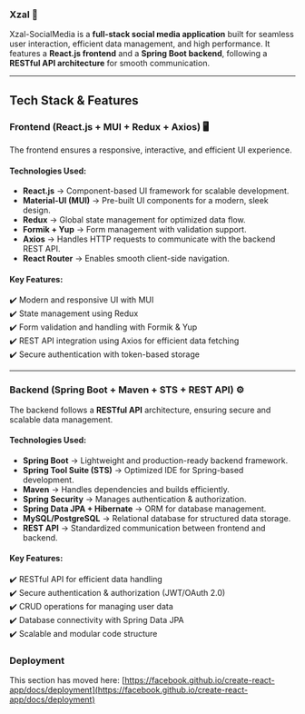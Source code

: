 ### **Xzal** 🚀  

Xzal-SocialMedia is a **full-stack social media application** built for seamless user interaction, efficient data management, and high performance. It features a **React.js frontend** and a **Spring Boot backend**, following a **RESTful API architecture** for smooth communication.  

---

## **Tech Stack & Features**  

### **Frontend (React.js + MUI + Redux + Axios) 🖥️**  
The frontend ensures a responsive, interactive, and efficient UI experience.  
#### **Technologies Used:**  
- **React.js** → Component-based UI framework for scalable development.  
- **Material-UI (MUI)** → Pre-built UI components for a modern, sleek design.  
- **Redux** → Global state management for optimized data flow.  
- **Formik + Yup** → Form management with validation support.  
- **Axios** → Handles HTTP requests to communicate with the backend REST API.  
- **React Router** → Enables smooth client-side navigation.  

#### **Key Features:**  
✔️ Modern and responsive UI with MUI  
✔️ State management using Redux  
✔️ Form validation and handling with Formik & Yup  
✔️ REST API integration using Axios for efficient data fetching  
✔️ Secure authentication with token-based storage  

---

### **Backend (Spring Boot + Maven + STS + REST API) ⚙️**  
The backend follows a **RESTful API** architecture, ensuring secure and scalable data management.  
#### **Technologies Used:**  
- **Spring Boot** → Lightweight and production-ready backend framework.  
- **Spring Tool Suite (STS)** → Optimized IDE for Spring-based development.  
- **Maven** → Handles dependencies and builds efficiently.  
- **Spring Security** → Manages authentication & authorization.  
- **Spring Data JPA + Hibernate** → ORM for database management.  
- **MySQL/PostgreSQL** → Relational database for structured data storage.  
- **REST API** → Standardized communication between frontend and backend.  

#### **Key Features:**  
✔️ RESTful API for efficient data handling  
✔️ Secure authentication & authorization (JWT/OAuth 2.0)  
✔️ CRUD operations for managing user data  
✔️ Database connectivity with Spring Data JPA  
✔️ Scalable and modular code structure  


 
 
### Deployment

This section has moved here: [https://facebook.github.io/create-react-app/docs/deployment](https://facebook.github.io/create-react-app/docs/deployment)

 
